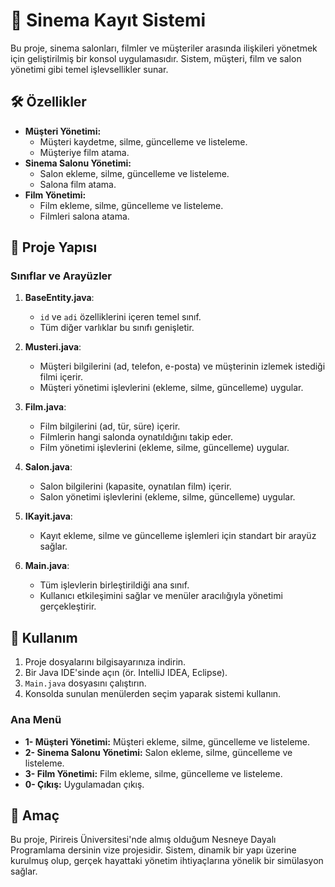 # 🎥 Sinema Kayıt Sistemi

Bu proje, sinema salonları, filmler ve müşteriler arasında ilişkileri yönetmek için geliştirilmiş bir konsol uygulamasıdır. Sistem, müşteri, film ve salon yönetimi gibi temel işlevsellikler sunar.

## 🛠️ Özellikler

- **Müşteri Yönetimi:**
  - Müşteri kaydetme, silme, güncelleme ve listeleme.
  - Müşteriye film atama.
- **Sinema Salonu Yönetimi:**
  - Salon ekleme, silme, güncelleme ve listeleme.
  - Salona film atama.
- **Film Yönetimi:**
  - Film ekleme, silme, güncelleme ve listeleme.
  - Filmleri salona atama.

## 📂 Proje Yapısı

### Sınıflar ve Arayüzler

1. **BaseEntity.java**:
   - `id` ve `adi` özelliklerini içeren temel sınıf.
   - Tüm diğer varlıklar bu sınıfı genişletir.

2. **Musteri.java**:
   - Müşteri bilgilerini (ad, telefon, e-posta) ve müşterinin izlemek istediği filmi içerir.
   - Müşteri yönetimi işlevlerini (ekleme, silme, güncelleme) uygular.

3. **Film.java**:
   - Film bilgilerini (ad, tür, süre) içerir.
   - Filmlerin hangi salonda oynatıldığını takip eder.
   - Film yönetimi işlevlerini (ekleme, silme, güncelleme) uygular.

4. **Salon.java**:
   - Salon bilgilerini (kapasite, oynatılan film) içerir.
   - Salon yönetimi işlevlerini (ekleme, silme, güncelleme) uygular.

5. **IKayit.java**:
   - Kayıt ekleme, silme ve güncelleme işlemleri için standart bir arayüz sağlar.

6. **Main.java**:
   - Tüm işlevlerin birleştirildiği ana sınıf.
   - Kullanıcı etkileşimini sağlar ve menüler aracılığıyla yönetimi gerçekleştirir.

## 🚀 Kullanım

1. Proje dosyalarını bilgisayarınıza indirin.
2. Bir Java IDE'sinde açın (ör. IntelliJ IDEA, Eclipse).
3. `Main.java` dosyasını çalıştırın.
4. Konsolda sunulan menülerden seçim yaparak sistemi kullanın.

### Ana Menü

- **1- Müşteri Yönetimi:** Müşteri ekleme, silme, güncelleme ve listeleme.
- **2- Sinema Salonu Yönetimi:** Salon ekleme, silme, güncelleme ve listeleme.
- **3- Film Yönetimi:** Film ekleme, silme, güncelleme ve listeleme.
- **0- Çıkış:** Uygulamadan çıkış.

## 📌 Amaç

Bu proje, Pirireis Üniversitesi'nde almış olduğum Nesneye Dayalı Programlama dersinin vize projesidir. Sistem, dinamik bir yapı üzerine kurulmuş olup, gerçek hayattaki yönetim ihtiyaçlarına yönelik bir simülasyon sağlar.
